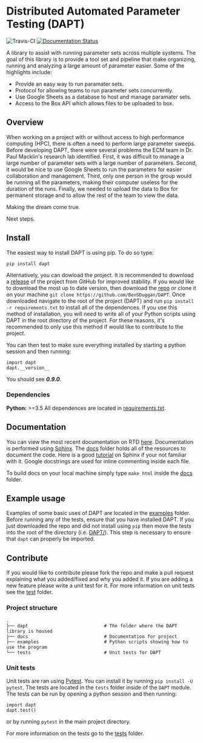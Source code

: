 # Distributed Automated Parameter Testing (DAPT)

![Travis-CI](https://travis-ci.com/BenSDuggan/DAPT.svg?token=aV2WxyvqLfShpTx4gD3a&branch=master)
[![Documentation Status](https://readthedocs.org/projects/dapt/badge/?version=latest)](https://dapt.readthedocs.io/en/latest/?badge=latest)
      

A library to assist with running parameter sets across multiple systems.  The goal of this library is to provide a tool set and pipeline that make organizing, running and analyzing a large amount of parameter easier.  Some of the highlights include: 

* Provide an easy way to run paramater sets.
* Protocol for allowing teams to run parameter sets concurrently.
* Use Google Sheets as a database to host and manage paramater sets.
* Access to the Box API which allows files to be uploaded to box.

## Overview

When working on a project with or without access to high performance computing (HPC), there is often a need to perform large parameter sweeps.  Before developing DAPT, there were several problems the ECM team in Dr. Paul Macklin's research lab identified.  First, it was difficult to manage a large number of parameter sets with a large number of parameters.  Second, it would be nice to use Google Sheets to run the parameters for easier collaboration and management.  Third, only one person in the group would be running all the parameters, making their computer useless for the duration of the runs.  Finally, we needed to upload the data to Box for permanent storage and to allow the rest of the team to view the data.  

Making the dream come true.

Next steps.


## Install

The easiest way to install DAPT is using pip.  To do so type:
```
pip install dapt
```

Alternatively, you can dowload the project.  It is recommended to download a [release](https://github.com/BenSDuggan/DAPT/releases) of the project from GitHub for improved stability.  If you would like to download the most up to date version, then download the [repo](https://github.com/BenSDuggan/DAPT) or clone it on your machine `git clone https://github.com/BenSDuggan/DAPT`.  Once downloaded navigate to the root of the project (DAPT) and run `pip install -r requirements.txt` to install all of the dependences.  If you use this method of installation, you will need to write all of your Python scripts using DAPT in the root directory of the project.  For these reasons, it's recommended to only use this method if would like to contribute to the project.

You can then test to make sure everything installed by starting a python session and then running:
```
import dapt
dapt.__version__
```

You should see ***0.9.0***.

### Dependencies
**Python:** >=3.5
All dependences are located in [requirements.txt](requirements.txt).


## Documentation
You can view the most recent documentation on RTD [here]().  Documentation is performed using [Sphinx](http://www.sphinx-doc.org/en/master/).  The [docs](/docs) folder holds all of the resources to document the code.  Here is a good [tutorial](https://medium.com/@eikonomega/getting-started-with-sphinx-autodoc-part-1-2cebbbca5365) on Sphinx if your not familiar with it.  Google docstrings are used for inline commenting inside each file.

To build docs on your local machine simply type `make html` inside the [docs](/docs) folder.


## Example usage
Examples of some basic uses of DAPT are located in the [examples](/examples) folder.  Before running any of the tests, ensure that you have installed DAPT.  If you just downloaded the repo and did not install using `pip` then move the tests into the root of the directory (i.e. [DAPT/](/)).  This step is necessary to ensure that `dapt` can properly be imported.


## Contribute
If you would like to contribute please fork the repo and make a pull request explaining what you added/fixed and why you added it.  If you are adding a new feature please write a unit test for it.  For more information on unit tests see the [test](/tests) folder.

### Project structure
```
.
├── dapt                 			# The folder where the DAPT library is housed
├── docs             				# Documentation for project
├── examples          				# Python scripts showing how to use the program
└── tests           				# Unit tests for DAPT
```

### Unit tests
Unit tests are ran using [Pytest](pytest.org).  You can install it by running `pip install -U pytest`.  The tests are located in the `tests` folder inside of the `DAPT` module.  The tests can be run by opening a python session and then running:
```
import dapt
dapt.test()
```

or by running `pytest` in the main project directory.

For more information on the tests go to the [tests](dapt/tests) folder.

